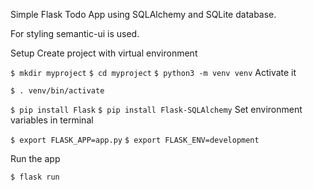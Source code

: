 Simple Flask Todo App using SQLAlchemy and SQLite database.

For styling semantic-ui is used.

Setup
Create project with virtual environment

`$ mkdir myproject`
`$ cd myproject`
`$ python3 -m venv venv`
Activate it

`$ . venv/bin/activate`


`$ pip install Flask`
`$ pip install Flask-SQLAlchemy`
Set environment variables in terminal

`$ export FLASK_APP=app.py`
`$ export FLASK_ENV=development`

Run the app

`$ flask run`